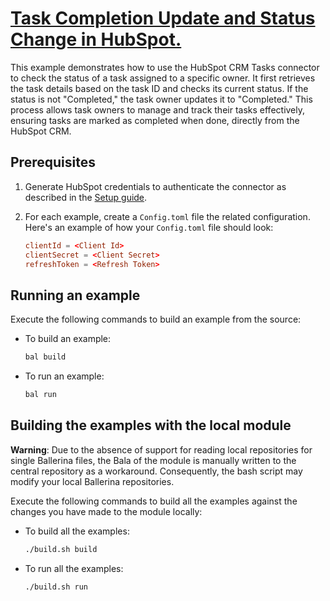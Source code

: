 # [Task Completion Update and Status Change in HubSpot.](https://github.com/ballerina-platform/module-ballerinax-hubspot.crm.engagements.tasks/tree/main/examples/mark-a-task-as-completed)

This example demonstrates how to use the HubSpot CRM Tasks connector to check the status of a task assigned to a specific owner. It first retrieves the task details based on the task ID and checks its current status. If the status is not "Completed," the task owner updates it to "Completed." This process allows task owners to manage and track their tasks effectively, ensuring tasks are marked as completed when done, directly from the HubSpot CRM.

## Prerequisites

1. Generate HubSpot credentials to authenticate the connector as described in the [Setup guide](https://github.com/ballerina-platform/module-ballerinax-hubspot.crm.engagements.tasks/blob/main/ballerina/Package.md#setup-guide).

2. For each example, create a `Config.toml` file the related configuration. Here's an example of how your `Config.toml` file should look:

    ```toml
    clientId = <Client Id>
    clientSecret = <Client Secret>
    refreshToken = <Refresh Token>
    ```

## Running an example

Execute the following commands to build an example from the source:

* To build an example:

    ```bash
    bal build
    ```

* To run an example:

    ```bash
    bal run
    ```

## Building the examples with the local module

**Warning**: Due to the absence of support for reading local repositories for single Ballerina files, the Bala of the module is manually written to the central repository as a workaround. Consequently, the bash script may modify your local Ballerina repositories.

Execute the following commands to build all the examples against the changes you have made to the module locally:

* To build all the examples:

    ```bash
    ./build.sh build
    ```

* To run all the examples:

    ```bash
    ./build.sh run
    ```
